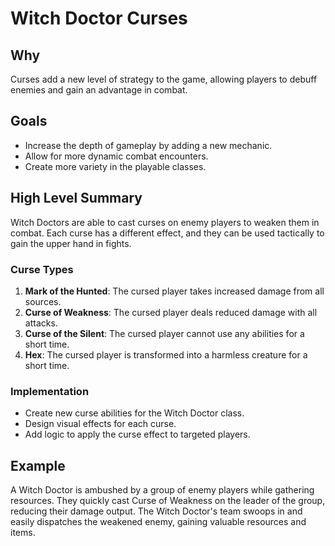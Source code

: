 # Witch Doctor Curses

## Why

Curses add a new level of strategy to the game, allowing players to debuff enemies and gain an advantage in combat.

## Goals

- Increase the depth of gameplay by adding a new mechanic.
- Allow for more dynamic combat encounters.
- Create more variety in the playable classes.

## High Level Summary

Witch Doctors are able to cast curses on enemy players to weaken them in combat. Each curse has a different effect, and they can be used tactically to gain the upper hand in fights. 

### Curse Types

1. **Mark of the Hunted**: The cursed player takes increased damage from all sources.
2. **Curse of Weakness**: The cursed player deals reduced damage with all attacks.
3. **Curse of the Silent**: The cursed player cannot use any abilities for a short time.
4. **Hex**: The cursed player is transformed into a harmless creature for a short time.

### Implementation

- Create new curse abilities for the Witch Doctor class.
- Design visual effects for each curse.
- Add logic to apply the curse effect to targeted players.

## Example

A Witch Doctor is ambushed by a group of enemy players while gathering resources. They quickly cast Curse of Weakness on the leader of the group, reducing their damage output. The Witch Doctor's team swoops in and easily dispatches the weakened enemy, gaining valuable resources and items.
